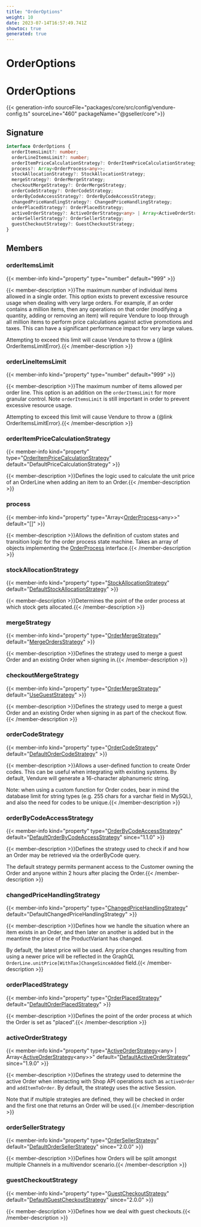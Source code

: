 ```yaml
---
title: "OrderOptions"
weight: 10
date: 2023-07-14T16:57:49.741Z
showtoc: true
generated: true
---
```

<!-- This file was generated from the Vendure source. Do not modify. Instead, re-run the "docs:build" script -->

# OrderOptions
<div class="symbol">


# OrderOptions

{{< generation-info sourceFile="packages/core/src/config/vendure-config.ts" sourceLine="460" packageName="@gseller/core">}}



## Signature

```TypeScript
interface OrderOptions {
  orderItemsLimit?: number;
  orderLineItemsLimit?: number;
  orderItemPriceCalculationStrategy?: OrderItemPriceCalculationStrategy;
  process?: Array<OrderProcess<any>>;
  stockAllocationStrategy?: StockAllocationStrategy;
  mergeStrategy?: OrderMergeStrategy;
  checkoutMergeStrategy?: OrderMergeStrategy;
  orderCodeStrategy?: OrderCodeStrategy;
  orderByCodeAccessStrategy?: OrderByCodeAccessStrategy;
  changedPriceHandlingStrategy?: ChangedPriceHandlingStrategy;
  orderPlacedStrategy?: OrderPlacedStrategy;
  activeOrderStrategy?: ActiveOrderStrategy<any> | Array<ActiveOrderStrategy<any>>;
  orderSellerStrategy?: OrderSellerStrategy;
  guestCheckoutStrategy?: GuestCheckoutStrategy;
}
```
## Members

### orderItemsLimit

{{< member-info kind="property" type="number" default="999"  >}}

{{< member-description >}}The maximum number of individual items allowed in a single order. This option exists
to prevent excessive resource usage when dealing with very large orders. For example,
if an order contains a million items, then any operations on that order (modifying a quantity,
adding or removing an item) will require Vendure to loop through all million items
to perform price calculations against active promotions and taxes. This can have a significant
performance impact for very large values.

Attempting to exceed this limit will cause Vendure to throw a {@link OrderItemsLimitError}.{{< /member-description >}}

### orderLineItemsLimit

{{< member-info kind="property" type="number" default="999"  >}}

{{< member-description >}}The maximum number of items allowed per order line. This option is an addition
on the `orderItemsLimit` for more granular control. Note `orderItemsLimit` is still
important in order to prevent excessive resource usage.

Attempting to exceed this limit will cause Vendure to throw a {@link OrderItemsLimitError}.{{< /member-description >}}

### orderItemPriceCalculationStrategy

{{< member-info kind="property" type="<a href='/typescript-api/orders/order-item-price-calculation-strategy#orderitempricecalculationstrategy'>OrderItemPriceCalculationStrategy</a>" default="DefaultPriceCalculationStrategy"  >}}

{{< member-description >}}Defines the logic used to calculate the unit price of an OrderLine when adding an
item to an Order.{{< /member-description >}}

### process

{{< member-info kind="property" type="Array&#60;<a href='/typescript-api/orders/order-process#orderprocess'>OrderProcess</a>&#60;any&#62;&#62;" default="[]"  >}}

{{< member-description >}}Allows the definition of custom states and transition logic for the order process state machine.
Takes an array of objects implementing the <a href='/typescript-api/orders/order-process#orderprocess'>OrderProcess</a> interface.{{< /member-description >}}

### stockAllocationStrategy

{{< member-info kind="property" type="<a href='/typescript-api/orders/stock-allocation-strategy#stockallocationstrategy'>StockAllocationStrategy</a>" default="<a href='/typescript-api/orders/default-stock-allocation-strategy#defaultstockallocationstrategy'>DefaultStockAllocationStrategy</a>"  >}}

{{< member-description >}}Determines the point of the order process at which stock gets allocated.{{< /member-description >}}

### mergeStrategy

{{< member-info kind="property" type="<a href='/typescript-api/orders/order-merge-strategy#ordermergestrategy'>OrderMergeStrategy</a>" default="<a href='/typescript-api/orders/merge-strategies#mergeordersstrategy'>MergeOrdersStrategy</a>"  >}}

{{< member-description >}}Defines the strategy used to merge a guest Order and an existing Order when
signing in.{{< /member-description >}}

### checkoutMergeStrategy

{{< member-info kind="property" type="<a href='/typescript-api/orders/order-merge-strategy#ordermergestrategy'>OrderMergeStrategy</a>" default="<a href='/typescript-api/orders/merge-strategies#usegueststrategy'>UseGuestStrategy</a>"  >}}

{{< member-description >}}Defines the strategy used to merge a guest Order and an existing Order when
signing in as part of the checkout flow.{{< /member-description >}}

### orderCodeStrategy

{{< member-info kind="property" type="<a href='/typescript-api/orders/order-code-strategy#ordercodestrategy'>OrderCodeStrategy</a>" default="<a href='/typescript-api/orders/order-code-strategy#defaultordercodestrategy'>DefaultOrderCodeStrategy</a>"  >}}

{{< member-description >}}Allows a user-defined function to create Order codes. This can be useful when
integrating with existing systems. By default, Vendure will generate a 16-character
alphanumeric string.

Note: when using a custom function for Order codes, bear in mind the database limit
for string types (e.g. 255 chars for a varchar field in MySQL), and also the need
for codes to be unique.{{< /member-description >}}

### orderByCodeAccessStrategy

{{< member-info kind="property" type="<a href='/typescript-api/orders/order-by-code-access-strategy#orderbycodeaccessstrategy'>OrderByCodeAccessStrategy</a>" default="<a href='/typescript-api/orders/order-by-code-access-strategy#defaultorderbycodeaccessstrategy'>DefaultOrderByCodeAccessStrategy</a>"  since="1.1.0" >}}

{{< member-description >}}Defines the strategy used to check if and how an Order may be retrieved via the orderByCode query.

The default strategy permits permanent access to the Customer owning the Order and anyone
within 2 hours after placing the Order.{{< /member-description >}}

### changedPriceHandlingStrategy

{{< member-info kind="property" type="<a href='/typescript-api/orders/changed-price-handling-strategy#changedpricehandlingstrategy'>ChangedPriceHandlingStrategy</a>" default="DefaultChangedPriceHandlingStrategy"  >}}

{{< member-description >}}Defines how we handle the situation where an item exists in an Order, and
then later on another is added but in the meantime the price of the ProductVariant has changed.

By default, the latest price will be used. Any price changes resulting from using a newer price
will be reflected in the GraphQL `OrderLine.unitPrice[WithTax]ChangeSinceAdded` field.{{< /member-description >}}

### orderPlacedStrategy

{{< member-info kind="property" type="<a href='/typescript-api/orders/order-placed-strategy#orderplacedstrategy'>OrderPlacedStrategy</a>" default="<a href='/typescript-api/orders/default-order-placed-strategy#defaultorderplacedstrategy'>DefaultOrderPlacedStrategy</a>"  >}}

{{< member-description >}}Defines the point of the order process at which the Order is set as "placed".{{< /member-description >}}

### activeOrderStrategy

{{< member-info kind="property" type="<a href='/typescript-api/orders/active-order-strategy#activeorderstrategy'>ActiveOrderStrategy</a>&#60;any&#62; | Array&#60;<a href='/typescript-api/orders/active-order-strategy#activeorderstrategy'>ActiveOrderStrategy</a>&#60;any&#62;&#62;" default="<a href='/typescript-api/orders/default-active-order-strategy#defaultactiveorderstrategy'>DefaultActiveOrderStrategy</a>"  since="1.9.0" >}}

{{< member-description >}}Defines the strategy used to determine the active Order when interacting with Shop API operations
such as `activeOrder` and `addItemToOrder`. By default, the strategy uses the active Session.

Note that if multiple strategies are defined, they will be checked in order and the first one that
returns an Order will be used.{{< /member-description >}}

### orderSellerStrategy

{{< member-info kind="property" type="<a href='/typescript-api/orders/order-seller-strategy#ordersellerstrategy'>OrderSellerStrategy</a>" default="<a href='/typescript-api/orders/order-seller-strategy#defaultordersellerstrategy'>DefaultOrderSellerStrategy</a>"  since="2.0.0" >}}

{{< member-description >}}Defines how Orders will be split amongst multiple Channels in a multivendor scenario.{{< /member-description >}}

### guestCheckoutStrategy

{{< member-info kind="property" type="<a href='/typescript-api/orders/guest-checkout-strategy#guestcheckoutstrategy'>GuestCheckoutStrategy</a>" default="<a href='/typescript-api/orders/default-guest-checkout-strategy#defaultguestcheckoutstrategy'>DefaultGuestCheckoutStrategy</a>"  since="2.0.0" >}}

{{< member-description >}}Defines how we deal with guest checkouts.{{< /member-description >}}


</div>

